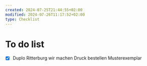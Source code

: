 ```yaml
---
created: 2024-07-25T21:44:55+02:00
modified: 2024-07-26T11:17:52+02:00
type: Checklist
---
```


# To do list

- [x] Duplo Ritterburg wir machen Druck bestellen Musterexemplar
